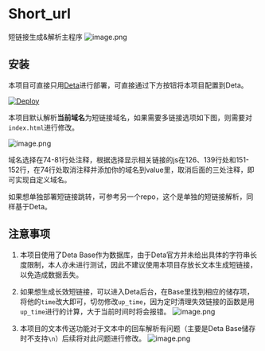 # Short_url
短链接生成&amp;解析主程序
![image.png](https://s2.loli.net/2022/05/31/7hHQf3BO9WvUGec.png)

## 安装
本项目可直接只用[Deta](https://web.deta.sh)进行部署，可直接通过下方按钮将本项目配置到Deta。

[![Deploy](https://button.deta.dev/1/svg)](https://go.deta.dev/deploy?repo=https://github.com/Lord2333/Short_url/)

本项目默认解析**当前域名**为短链接域名，如果需要多链接选项如下图，则需要对`index.html`进行修改。

![image.png](https://s2.loli.net/2022/05/31/hXFKarpH3ZjROvU.png)

域名选择在74-81行处注释，根据选择显示相关链接的js在126、139行处和151-152行，在74行处取消注释并添加你的域名到value里，取消后面的三处注释，即可实现自定义域名。

如果想单独部署短链接跳转，可参考另一个repo，这个是单独的短链接解析，同样基于Deta。

## 注意事项
1. 本项目使用了Deta Base作为数据库，由于Deta官方并未给出具体的字符串长度限制，本人亦未进行测试，因此不建议使用本项目存放长文本生成短链接，以免造成数据丢失。

2. 如果想生成长效短链接，可以进入Deta后台，在Base里找到相应的储存项，将他的`time`改大即可，切勿修改`up_time`，因为定时清理失效链接的函数是用`up_time`进行的计算，大于当前时间时将会报错。
![image.png](https://s2.loli.net/2022/05/31/ngrzoJRSbq5LkCl.png)

3. 本项目的文本传送功能对于文本中的回车解析有问题（主要是Deta Base储存时不支持`\n`）后续将对此问题进行修改。
![image.png](https://s2.loli.net/2022/05/31/7aeFhJD2zsHgiXV.png)
